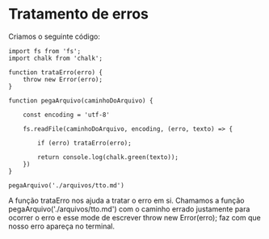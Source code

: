 # Tratamento de erros

Criamos o seguinte código:

    import fs from 'fs';
    import chalk from 'chalk';

    function trataErro(erro) {
        throw new Error(erro);
    }

    function pegaArquivo(caminhoDoArquivo) {

        const encoding = 'utf-8'

        fs.readFile(caminhoDoArquivo, encoding, (erro, texto) => {

            if (erro) trataErro(erro);

            return console.log(chalk.green(texto));
        })
    }

    pegaArquivo('./arquivos/tto.md')

A função trataErro nos ajuda a tratar o erro em si. Chamamos a função pegaArquivo('./arquivos/tto.md') com o caminho errado justamente para ocorrer o erro e esse mode de escrever throw new Error(erro); faz com que nosso erro apareça no terminal.
